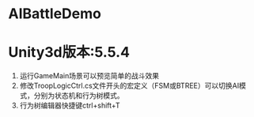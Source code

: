 # AIBattleDemo
# Unity3d版本:5.5.4
1. 运行GameMain场景可以预览简单的战斗效果
2. 修改TroopLogicCtrl.cs文件开头的宏定义（FSM或BTREE）可以切换AI模式，分别为状态机和行为树模式。
3. 行为树编辑器快捷键ctrl+shift+T